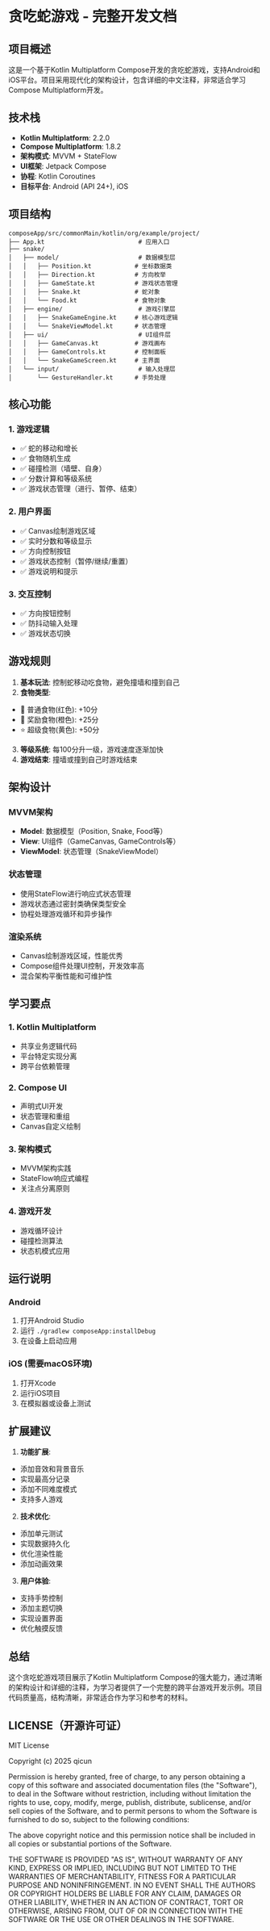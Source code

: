 # 贪吃蛇游戏 - 完整开发文档

## 项目概述

这是一个基于Kotlin Multiplatform Compose开发的贪吃蛇游戏，支持Android和iOS平台。项目采用现代化的架构设计，包含详细的中文注释，非常适合学习Compose Multiplatform开发。

## 技术栈

- **Kotlin Multiplatform**: 2.2.0
- **Compose Multiplatform**: 1.8.2
- **架构模式**: MVVM + StateFlow
- **UI框架**: Jetpack Compose
- **协程**: Kotlin Coroutines
- **目标平台**: Android (API 24+), iOS

## 项目结构

```
composeApp/src/commonMain/kotlin/org/example/project/
├── App.kt                          # 应用入口
├── snake/
│   ├── model/                      # 数据模型层
│   │   ├── Position.kt            # 坐标数据类
│   │   ├── Direction.kt           # 方向枚举
│   │   ├── GameState.kt           # 游戏状态管理
│   │   ├── Snake.kt               # 蛇对象
│   │   └── Food.kt                # 食物对象
│   ├── engine/                     # 游戏引擎层
│   │   ├── SnakeGameEngine.kt     # 核心游戏逻辑
│   │   └── SnakeViewModel.kt      # 状态管理
│   ├── ui/                         # UI组件层
│   │   ├── GameCanvas.kt          # 游戏画布
│   │   ├── GameControls.kt        # 控制面板
│   │   └── SnakeGameScreen.kt     # 主界面
│   └── input/                      # 输入处理层
│       └── GestureHandler.kt      # 手势处理
```

## 核心功能

### 1. 游戏逻辑
- ✅ 蛇的移动和增长
- ✅ 食物随机生成
- ✅ 碰撞检测（墙壁、自身）
- ✅ 分数计算和等级系统
- ✅ 游戏状态管理（进行、暂停、结束）

### 2. 用户界面
- ✅ Canvas绘制游戏区域
- ✅ 实时分数和等级显示
- ✅ 方向控制按钮
- ✅ 游戏状态控制（暂停/继续/重置）
- ✅ 游戏说明和提示

### 3. 交互控制
- ✅ 方向按钮控制
- ✅ 防抖动输入处理
- ✅ 游戏状态切换

## 游戏规则

1. **基本玩法**: 控制蛇移动吃食物，避免撞墙和撞到自己
2. **食物类型**:
  - 🍎 普通食物(红色): +10分
  - 🍊 奖励食物(橙色): +25分
  - ⭐ 超级食物(黄色): +50分
3. **等级系统**: 每100分升一级，游戏速度逐渐加快
4. **游戏结束**: 撞墙或撞到自己时游戏结束

## 架构设计

### MVVM架构
- **Model**: 数据模型（Position, Snake, Food等）
- **View**: UI组件（GameCanvas, GameControls等）
- **ViewModel**: 状态管理（SnakeViewModel）

### 状态管理
- 使用StateFlow进行响应式状态管理
- 游戏状态通过密封类确保类型安全
- 协程处理游戏循环和异步操作

### 渲染系统
- Canvas绘制游戏区域，性能优秀
- Compose组件处理UI控制，开发效率高
- 混合架构平衡性能和可维护性

## 学习要点

### 1. Kotlin Multiplatform
- 共享业务逻辑代码
- 平台特定实现分离
- 跨平台依赖管理

### 2. Compose UI
- 声明式UI开发
- 状态管理和重组
- Canvas自定义绘制

### 3. 架构模式
- MVVM架构实践
- StateFlow响应式编程
- 关注点分离原则

### 4. 游戏开发
- 游戏循环设计
- 碰撞检测算法
- 状态机模式应用

## 运行说明

### Android
1. 打开Android Studio
2. 运行 `./gradlew composeApp:installDebug`
3. 在设备上启动应用

### iOS (需要macOS环境)
1. 打开Xcode
2. 运行iOS项目
3. 在模拟器或设备上测试

## 扩展建议

1. **功能扩展**:
  - 添加音效和背景音乐
  - 实现最高分记录
  - 添加不同难度模式
  - 支持多人游戏

2. **技术优化**:
  - 添加单元测试
  - 实现数据持久化
  - 优化渲染性能
  - 添加动画效果

3. **用户体验**:
  - 支持手势控制
  - 添加主题切换
  - 实现设置界面
  - 优化触摸反馈

## 总结

这个贪吃蛇游戏项目展示了Kotlin Multiplatform Compose的强大能力，通过清晰的架构设计和详细的注释，为学习者提供了一个完整的跨平台游戏开发示例。项目代码质量高，结构清晰，非常适合作为学习和参考的材料。

## LICENSE（开源许可证）

MIT License

Copyright (c) 2025 qicun

Permission is hereby granted, free of charge, to any person obtaining a copy
of this software and associated documentation files (the "Software"), to deal
in the Software without restriction, including without limitation the rights
to use, copy, modify, merge, publish, distribute, sublicense, and/or sell
copies of the Software, and to permit persons to whom the Software is
furnished to do so, subject to the following conditions:

The above copyright notice and this permission notice shall be included in all
copies or substantial portions of the Software.

THE SOFTWARE IS PROVIDED "AS IS", WITHOUT WARRANTY OF ANY KIND, EXPRESS OR
IMPLIED, INCLUDING BUT NOT LIMITED TO THE WARRANTIES OF MERCHANTABILITY,
FITNESS FOR A PARTICULAR PURPOSE AND NONINFRINGEMENT. IN NO EVENT SHALL THE
AUTHORS OR COPYRIGHT HOLDERS BE LIABLE FOR ANY CLAIM, DAMAGES OR OTHER
LIABILITY, WHETHER IN AN ACTION OF CONTRACT, TORT OR OTHERWISE, ARISING FROM,
OUT OF OR IN CONNECTION WITH THE SOFTWARE OR THE USE OR OTHER DEALINGS IN THE
SOFTWARE.
